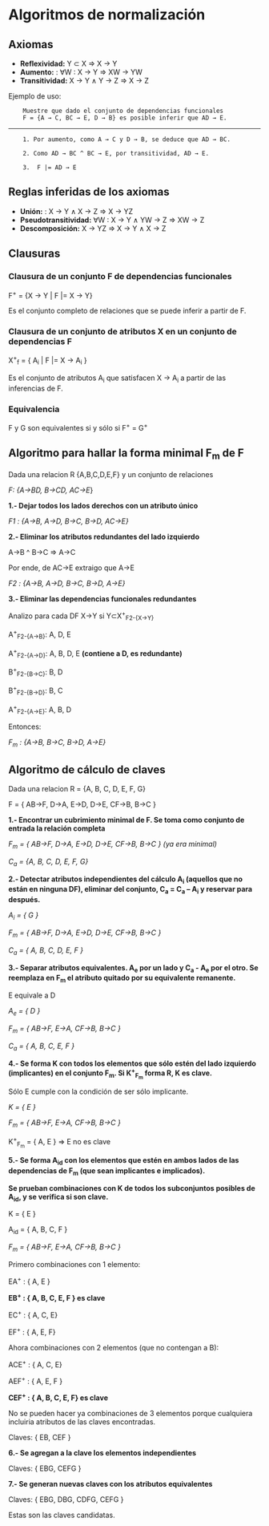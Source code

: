 # Algoritmos de normalización

## Axiomas

- **Reflexividad:** Y ⊂ X ⇒ X → Y 
- **Aumento:** : ∀W : X → Y ⇒ XW → YW
- **Transitividad:** X → Y ∧ Y → Z ⇒ X → Z

Ejemplo de uso:

        Muestre que dado el conjunto de dependencias funcionales
        F = {A → C, BC → E, D → B} es posible inferir que AD → E.

---
        1. Por aumento, como A → C y D → B, se deduce que AD → BC.

        2. Como AD → BC ^ BC → E, por transitividad, AD → E.

        3.  F |= AD → E

## Reglas inferidas de los axiomas

- **Unión:** : X → Y ∧ X → Z ⇒ X → YZ
- **Pseudotransitividad:** ∀W : X → Y ∧ YW → Z ⇒ XW → Z
- **Descomposición:** X → YZ ⇒ X → Y ∧ X → Z

## Clausuras

### Clausura de un conjunto F de dependencias funcionales

F<sup>+</sup> = {X → Y | F |= X → Y}
        
Es el conjunto completo de relaciones que se puede inferir a partir de F.

### Clausura de un conjunto de atributos X en un conjunto de dependencias F

X<sup>+</sup><sub>f</sub> = { A<sub>i</sub> | F |= X → A<sub>i</sub> }

Es el conjunto de atributos A<sub>i</sub> que satisfacen X → A<sub>i</sub> a partir de las inferencias de F.

### Equivalencia

F y G son equivalentes si y sólo si F<sup>+</sup> = G<sup>+</sup>

## Algoritmo para hallar la forma minimal F<sub>m</sub> de F

Dada una relacion R {A,B,C,D,E,F} y un conjunto de relaciones 

_F: {A→BD, B→CD, AC→E_}

**1.- Dejar todos los lados derechos con un atributo único**

_F1 : {A→B, A→D, B→C, B→D, AC→E}_

**2.- Eliminar los atributos redundantes del lado izquierdo**

A→B ^ B→C => A→C

Por ende, de AC→E extraigo que A→E

_F2 : {A→B, A→D, B→C, B→D, A→E}_

**3.- Eliminar las dependencias funcionales redundantes**

Analizo para cada DF X→Y si Y⊂X<sup>+</sup><sub>F2-{X→Y}</sub>

A<sup>+</sup><sub>F2-{A→B}</sub>: A, D, E 

A<sup>+</sup><sub>F2-{A→D}</sub>: A, B, D, E **(contiene a D, es redundante)**

B<sup>+</sup><sub>F2-{B→C}</sub>: B, D

B<sup>+</sup><sub>F2-{B→D}</sub>: B, C

A<sup>+</sup><sub>F2-{A→E}</sub>: A, B, D

Entonces:

_F<sub>m</sub> : {A→B, B→C, B→D, A→E}_

## Algoritmo de cálculo de claves

Dada una relacion R = {A, B, C, D, E, F, G} 

F = { AB→F, D→A, E→D, D→E, CF→B, B→C }

**1.- Encontrar un cubrimiento minimal de F. Se toma como conjunto de entrada la relación completa**

_F<sub>m</sub> = { AB→F, D→A, E→D, D→E, CF→B, B→C } (ya era minimal)_

_C<sub>a</sub> = {A, B, C, D, E, F, G}_

**2.- Detectar atributos independientes del cálculo A<sub>i</sub> (aquellos que
no están en ninguna DF), eliminar del conjunto, C<sub>a</sub> = C<sub>a</sub> – A<sub>i</sub>  y reservar
para después.**

_A<sub>i</sub> = { G }_

_F<sub>m</sub> = { AB→F, D→A, E→D, D→E, CF→B, B→C }_

_C<sub>a</sub> = { A, B, C, D, E, F }_

**3.- Separar atributos equivalentes. A<sub>e</sub> por un lado y C<sub>a</sub> - A<sub>e</sub> por el otro. Se reemplaza en F<sub>m</sub> el atributo quitado por su equivalente remanente.**

E equivale a D

_A<sub>e</sub> = { D }_

_F<sub>m</sub> = { AB→F, E→A, CF→B, B→C }_

_C<sub>a</sub> = { A, B, C, E, F }_


**4.- Se forma K con todos los elementos que sólo estén del lado izquierdo (implicantes) en el conjunto F<sub>m</sub>. Si K<sup>+</sup><sub>F<sub>m</sub></sub> forma R, K es clave.**

Sólo E cumple con la condición de ser sólo implicante.

_K = { E }_

_F<sub>m</sub> = { AB→F, E→A, CF→B, B→C }_

K<sup>+</sup><sub>F<sub>m</sub></sub> = { A, E } => E no es clave


**5.- Se forma A<sub>id</sub> con los elementos que estén en ambos lados de las dependencias de F<sub>m</sub> (que sean implicantes e implicados).**

**Se prueban combinaciones con K de todos los subconjuntos posibles de A<sub>id</sub>, y se verifica si son clave.**

K = { E }

A<sub>id</sub> = { A, B, C, F }

_F<sub>m</sub> = { AB→F, E→A, CF→B, B→C }_

Primero combinaciones con 1 elemento:

EA<sup>+</sup> : { A, E } 

**EB<sup>+</sup> : { A, B, C, E, F } es clave**

EC<sup>+</sup> : { A, C, E}

EF<sup>+</sup> : { A, E, F}

Ahora combinaciones con 2 elementos (que no contengan a B):

ACE<sup>+</sup> : { A, C, E}

AEF<sup>+</sup> : { A, E, F }

**CEF<sup>+</sup> : { A, B, C, E, F} es clave**

No se pueden hacer ya combinaciones de 3 elementos porque cualquiera incluiria atributos de las claves encontradas.

Claves: { EB, CEF }

**6.- Se agregan a la clave los elementos independientes**

Claves: { EBG, CEFG }

**7.- Se generan nuevas claves con los atributos equivalentes**

Claves: { EBG, DBG, CDFG, CEFG }

Estas son las claves candidatas.